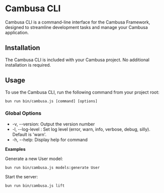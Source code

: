 # Cambusa CLI

Cambusa CLI is a command-line interface for the Cambusa Framework, designed to streamline development tasks and manage your Cambusa application.

## Installation
The Cambusa CLI is included with your Cambusa project. No additional installation is required.

## Usage

To use the Cambusa CLI, run the following command from your project root:

`bun run bin/cambusa.js [command] [options]`

### Global Options

- -v, --version: Output the version number
- -l, --log-level <level>: Set log level (error, warn, info, verbose, debug, silly). Default is 'warn'.
- -h, --help: Display help for command

**Examples**

Generate a new User model:

`bun run bin/cambusa.js models:generate User`

Start the server:

`bun run bin/cambusa.js lift`
